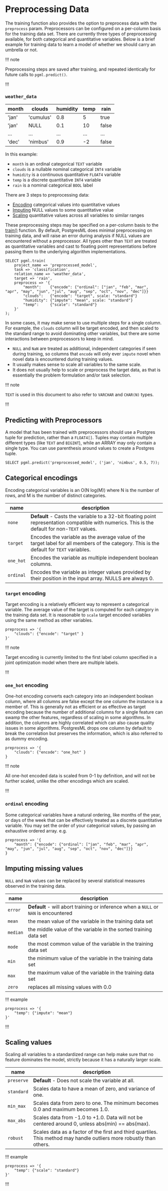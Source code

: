 # Preprocessing Data

The training function also provides the option to preprocess data with the `preprocess` param. Preprocessors can be configured on a per-column basis for the training data set. There are currently three types of preprocessing available, for both categorical and quantitative variables. Below is a brief example for training data to learn a model of whether we should carry an umbrella or not.

!!! note

Preprocessing steps are saved after training, and repeated identically for future calls to <code>pgml.predict()</code>.

!!!

### `weather_data`
| **month** | **clouds** | **humidity** | **temp** | **rain** | 
|-----------|------------|--------------|----------|----------|
| 'jan'     | 'cumulus'  | 0.8          | 5        | true     |
| 'jan'     | NULL       | 0.1          | 10       | false    |
| …         | …          | …            | …        | …        | 
| 'dec'     | 'nimbus'   | 0.9          | -2       | false    |

In this example: 
- `month` is an ordinal categorical `TEXT` variable
- `clouds` is a nullable nominal categorical `INT4` variable
- `humidity` is a continuous quantitative `FLOAT4` variable
- `temp` is a discrete quantitative `INT4` variable
- `rain` is a nominal categorical `BOOL` label

There are 3 steps to preprocessing data:

 - [Encoding](#categorical-encodings) categorical values into quantitative values
 - [Imputing](#imputing-missing-values) NULL values to some quantitative value
 - [Scaling](#scaling-values) quantitative values across all variables to similar ranges

These preprocessing steps may be specified on a per-column basis to the [train()](/docs/guides/training/overview/) function. By default, PostgresML does minimal preprocessing on training data, and will raise an error during analysis if NULL values are encountered without a preprocessor. All types other than `TEXT` are treated as quantitative variables and cast to floating point representations before passing them to the underlying algorithm implementations.   

```postgresql title="pgml.train()"
SELECT pgml.train(
    project_name => 'preprocessed_model', 
    task => 'classification', 
    relation_name => 'weather_data',
    target => 'rain', 
    preprocess => '{
        "month":    {"encode": {"ordinal": ["jan", "feb", "mar", "apr", "may", "jun", "jul", "aug", "sep", "oct", "nov", "dec"]}}
        "clouds":   {"encode": "target", scale: "standard"}
        "humidity": {"impute": "mean", scale: "standard"}
        "temp":     {"scale": "standard"}
    }'
);
```

In some cases, it may make sense to use multiple steps for a single column. For example, the `clouds` column will be target encoded, and then scaled to the standard range to avoid dominating other variables, but there are some interactions between preprocessors to keep in mind. 

- `NULL` and `NaN` are treated as additional, independent categories if seen during training, so columns that `encode` will only ever `impute` novel when novel data is encountered during training values.
- It usually makes sense to scale all variables to the same scale.
- It does not usually help to scale or preprocess the target data, as that is essentially the problem formulation and/or task selection.

!!! note

`TEXT` is used in this document to also refer to `VARCHAR` and `CHAR(N)` types.

!!!

## Predicting with Preprocessors

A model that has been trained with preprocessors should use a Postgres tuple for prediction, rather than a `FLOAT4[]`. Tuples may contain multiple different types (like `TEXT` and `BIGINT`), while an ARRAY may only contain a single type. You can use parenthesis around values to create a Postgres tuple.

```postgresql title="pgml.predict()"
SELECT pgml.predict('preprocessed_model', ('jan', 'nimbus', 0.5, 7));
```

## Categorical encodings
Encoding categorical variables is an O(N log(M)) where N is the number of rows, and M is the number of distinct categories.   

| **name**  | **description**                                                                                                                                 | 
|-----------|-------------------------------------------------------------------------------------------------------------------------------------------------|
| `none`    | **Default** - Casts the variable to a 32-bit floating point representation compatible with numerics. This is the default for non-`TEXT` values. |
| `target`  | Encodes the variable as the average value of the target label for all members of the category. This is the default for `TEXT` variables.        |
| `one_hot` | Encodes the variable as multiple independent boolean columns.                                                                                   |
| `ordinal` | Encodes the variable as integer values provided by their position in the input array. NULLS are always 0.                                       |

### `target` encoding
Target encoding is a relatively efficient way to represent a categorical variable. The average value of the target is computed for each category in the training data set. It is reasonable to `scale` target encoded variables using the same method as other variables. 

```
preprocess => '{
    "clouds": {"encode": "target" }
}'
```

!!! note

Target encoding is currently limited to the first label column specified in a joint optimization model when there are multiple labels.

!!!

### `one_hot` encoding
One-hot encoding converts each category into an independent boolean column, where all columns are false except the one column the instance is a member of. This is generally not as efficient or as effective as target encoding because the number of additional columns for a single feature can swamp the other features, regardless of scaling in some algorithms. In addition, the columns are highly correlated which can also cause quality issues in some algorithms. PostgresML drops one column by default to break the correlation but preserves the information, which is also referred to as dummy encoding.

```
preprocess => '{
    "clouds": {"encode": "one_hot" }
}
```

!!! note

All one-hot encoded data is scaled from 0-1 by definition, and will not be further scaled, unlike the other encodings which are scaled.

!!!

### `ordinal` encoding
Some categorical variables have a natural ordering, like months of the year, or days of the week that can be effectively treated as a discrete quantitative variable. You may set the order of your categorical values, by passing an exhaustive ordered array. e.g.

```
preprocess => '{
    "month": {"encode": {"ordinal": ["jan", "feb", "mar", "apr", "may", "jun", "jul", "aug", "sep", "oct", "nov", "dec"]}}
}
```

## Imputing missing values
`NULL` and `NaN` values can be replaced by several statistical measures observed in the training data.

| **name** | **description**                                                                       | 
|----------|---------------------------------------------------------------------------------------|
| `error`    | **Default** - will abort training or inference when a `NULL` or `NAN` is encountered |
| `mean`     | the mean value of the variable in the training data set                               |
| `median`   | the middle value of the variable in the sorted training data set                      |
| `mode`     | the most common value of the variable in the training data set                        |
| `min`      | the minimum value of the variable in the training data set                            |
| `max`      | the maximum value of the variable in the training data set                            |
| `zero`     | replaces all missing values with 0.0                                                  |


!!! example

```
preprocess => '{
    "temp": {"impute": "mean"}
}'
```

!!!

## Scaling values
Scaling all variables to a standardized range can help make sure that no feature dominates the model, strictly because it has a naturally larger scale.  

| **name**   | **description**                                                                                                       | 
|------------|-----------------------------------------------------------------------------------------------------------------------|
| `preserve` | **Default** - Does not scale the variable at all.                                                                     |
| `standard` | Scales data to have a mean of zero, and variance of one.                                                              |
| `min_max`  | Scales data from zero to one. The minimum becomes 0.0 and maximum becomes 1.0.                                        |
| `max_abs`  | Scales data from -1.0 to +1.0. Data will not be centered around 0, unless abs(min) == abs(max).                       |
| `robust`   | Scales data as a factor of the first and third quartiles. This method may handle outliers more robustly than others.  |

!!! example

```
preprocess => '{
    "temp": {"scale": "standard"}
}'
```

!!!

